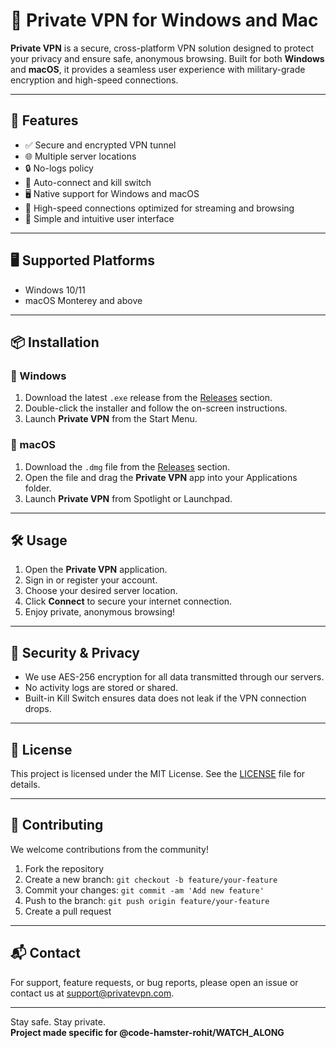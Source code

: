 # 🔐 Private VPN for Windows and Mac

**Private VPN** is a secure, cross-platform VPN solution designed to protect your privacy and ensure safe, anonymous browsing. Built for both **Windows** and **macOS**, it provides a seamless user experience with military-grade encryption and high-speed connections.

---

## 🚀 Features

- ✅ Secure and encrypted VPN tunnel
- 🌐 Multiple server locations
- 🔒 No-logs policy
- 🔄 Auto-connect and kill switch
- 🖥️ Native support for Windows and macOS
- 📡 High-speed connections optimized for streaming and browsing
- 🧩 Simple and intuitive user interface

---

## 🖥️ Supported Platforms

- Windows 10/11
- macOS Monterey and above

---

## 📦 Installation

### 🔧 Windows

1. Download the latest `.exe` release from the [Releases](./releases) section.
2. Double-click the installer and follow the on-screen instructions.
3. Launch **Private VPN** from the Start Menu.

### 🍎 macOS

1. Download the `.dmg` file from the [Releases](./releases) section.
2. Open the file and drag the **Private VPN** app into your Applications folder.
3. Launch **Private VPN** from Spotlight or Launchpad.

---

## 🛠️ Usage

1. Open the **Private VPN** application.
2. Sign in or register your account.
3. Choose your desired server location.
4. Click **Connect** to secure your internet connection.
5. Enjoy private, anonymous browsing!

---

## 🔐 Security & Privacy

- We use AES-256 encryption for all data transmitted through our servers.
- No activity logs are stored or shared.
- Built-in Kill Switch ensures data does not leak if the VPN connection drops.

---

## 📄 License

This project is licensed under the MIT License. See the [LICENSE](./LICENSE) file for details.

---

## 🤝 Contributing

We welcome contributions from the community!

1. Fork the repository
2. Create a new branch: `git checkout -b feature/your-feature`
3. Commit your changes: `git commit -am 'Add new feature'`
4. Push to the branch: `git push origin feature/your-feature`
5. Create a pull request

---

## 📬 Contact

For support, feature requests, or bug reports, please open an issue or contact us at [support@privatevpn.com](mailto:support@privatevpn.com).

---

Stay safe. Stay private.  
**Project made specific for @code-hamster-rohit/WATCH_ALONG**
